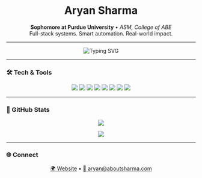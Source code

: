 <h1 align="center">Aryan Sharma</h1>

<p align="center">
  <b>Sophomore at Purdue University</b> • <i>ASM, College of ABE</i><br>
  Full-stack systems. Smart automation. Real-world impact.
</p>

---

<p align="center">
  <img src="https://readme-typing-svg.demolab.com?font=Fira+Code&size=22&duration=3000&pause=1200&center=true&vCenter=true&width=600&lines=I+build+tools+for+real+people.;Automation+%E2%9A%9B+Stability+%F0%9F%AA%96+Scale+%F0%9F%94%8D;Simplifying+ops+one+project+at+a+time." alt="Typing SVG" />
</p>

---

### 🛠️ Tech & Tools
<p align="center">
  <a href="https://www.php.net/" target="_blank"><img src="https://skillicons.dev/icons?i=php" /></a>
  <a href="https://developer.mozilla.org/en-US/docs/Web/JavaScript" target="_blank"><img src="https://skillicons.dev/icons?i=js" /></a>
  <a href="https://www.python.org/" target="_blank"><img src="https://skillicons.dev/icons?i=python" /></a>
  <a href="https://www.mysql.com/" target="_blank"><img src="https://skillicons.dev/icons?i=mysql" /></a>
  <a href="https://developer.mozilla.org/en-US/docs/Web/HTML" target="_blank"><img src="https://skillicons.dev/icons?i=html" /></a>
  <a href="https://developer.mozilla.org/en-US/docs/Web/CSS" target="_blank"><img src="https://skillicons.dev/icons?i=css" /></a>
  <a href="https://nodejs.org/" target="_blank"><img src="https://skillicons.dev/icons?i=nodejs" /></a>
  <a href="https://ubuntu.com/" target="_blank"><img src="https://skillicons.dev/icons?i=linux" /></a>
</p>

---

### 🚀 GitHub Stats
<p align="center">
  <img src="https://github-readme-streak-stats.herokuapp.com/?user=AryanSharma0512&theme=tokyonight" />
</p>

<p align="center">
  <img src="https://github-profile-summary-cards.vercel.app/api/cards/profile-details?username=AryanSharma0512&theme=radical" />
</p>

---

### 🌐 Connect
<p align="center">
  <a href="https://aboutsharma.com" target="_blank">🌍 Website</a> •
  <a href="mailto:aryan@aboutsharma.com">📧 aryan@aboutsharma.com</a>
</p>

